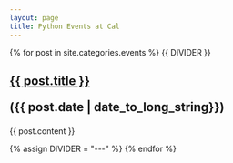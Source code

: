 ```yaml
---
layout: page
title: Python Events at Cal
---
```


{% for post in site.categories.events %}
{{ DIVIDER }}
<h2> <a href="{{ site.url }}{{ post.url }}">{{ post.title }}</a>

({{ post.date | date_to_long_string}}) </h2>

{{ post.content }}

{% assign DIVIDER = "---" %}
{% endfor %}


